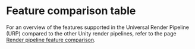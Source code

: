 # Feature comparison table

For an overview of the features supported in the Universal Render Pipeline (URP) compared to the other Unity render pipelines, refer to the page [Render pipeline feature comparison](https://docs.unity3d.com/2022.2/Documentation/Manual/render-pipelines-feature-comparison.html).